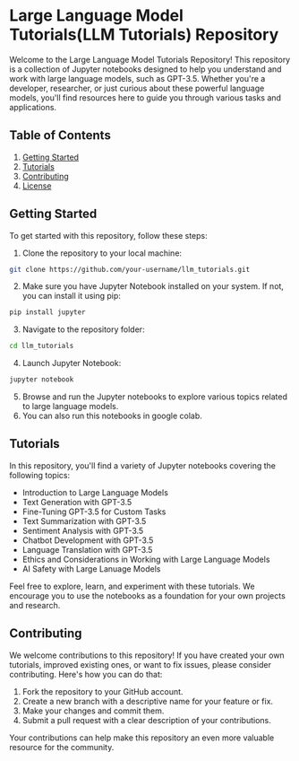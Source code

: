 # Large Language Model Tutorials(LLM Tutorials) Repository

Welcome to the Large Language Model Tutorials Repository! This repository is a collection of Jupyter notebooks designed to help you understand and work with large language models, such as GPT-3.5. Whether you're a developer, researcher, or just curious about these powerful language models, you'll find resources here to guide you through various tasks and applications.

## Table of Contents

1. [Getting Started](#getting-started)
2. [Tutorials](#tutorials)
3. [Contributing](#contributing)
4. [License](#license)

## Getting Started

To get started with this repository, follow these steps:

1. Clone the repository to your local machine:

```bash
git clone https://github.com/your-username/llm_tutorials.git
```

2. Make sure you have Jupyter Notebook installed on your system. If not, you can install it using pip:

```bash
pip install jupyter
```


3. Navigate to the repository folder:

```bash
cd llm_tutorials
```

4. Launch Jupyter Notebook:

```bash
jupyter notebook
```

5. Browse and run the Jupyter notebooks to explore various topics related to large language models.
6. You can also run this notebooks in google colab.

## Tutorials

In this repository, you'll find a variety of Jupyter notebooks covering the following topics:

- Introduction to Large Language Models
- Text Generation with GPT-3.5
- Fine-Tuning GPT-3.5 for Custom Tasks
- Text Summarization with GPT-3.5
- Sentiment Analysis with GPT-3.5
- Chatbot Development with GPT-3.5
- Language Translation with GPT-3.5
- Ethics and Considerations in Working with Large Language Models
- AI Safety with Large Lanuage Models

Feel free to explore, learn, and experiment with these tutorials. We encourage you to use the notebooks as a foundation for your own projects and research.

## Contributing

We welcome contributions to this repository! If you have created your own tutorials, improved existing ones, or want to fix issues, please consider contributing. Here's how you can do that:

1. Fork the repository to your GitHub account.
2. Create a new branch with a descriptive name for your feature or fix.
3. Make your changes and commit them.
4. Submit a pull request with a clear description of your contributions.

Your contributions can help make this repository an even more valuable resource for the community.
